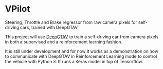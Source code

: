 # VPilot
Steering, Throttle and Brake regressor from raw camera pixels for self-driving cars, trained with DeepGTAV

This project will use [DeepGTAV](https://github.com/ai-tor/DeepGTAV) to train a self-driving car from camera pixels in both a supervised and a reinforcement learning fashion.

It is still under development and for now it works as a demonstration on how to communicate with DeepGTAV in Reinforcement Learning mode to control the vehicle with Python 3. It runs a Keras model in top of Tensorflow.
